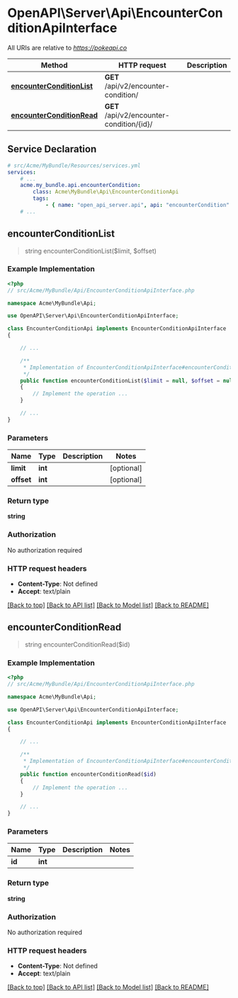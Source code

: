 # OpenAPI\Server\Api\EncounterConditionApiInterface

All URIs are relative to *https://pokeapi.co*

Method | HTTP request | Description
------------- | ------------- | -------------
[**encounterConditionList**](EncounterConditionApiInterface.md#encounterConditionList) | **GET** /api/v2/encounter-condition/ | 
[**encounterConditionRead**](EncounterConditionApiInterface.md#encounterConditionRead) | **GET** /api/v2/encounter-condition/{id}/ | 


## Service Declaration
```yaml
# src/Acme/MyBundle/Resources/services.yml
services:
    # ...
    acme.my_bundle.api.encounterCondition:
        class: Acme\MyBundle\Api\EncounterConditionApi
        tags:
            - { name: "open_api_server.api", api: "encounterCondition" }
    # ...
```

## **encounterConditionList**
> string encounterConditionList($limit, $offset)



### Example Implementation
```php
<?php
// src/Acme/MyBundle/Api/EncounterConditionApiInterface.php

namespace Acme\MyBundle\Api;

use OpenAPI\Server\Api\EncounterConditionApiInterface;

class EncounterConditionApi implements EncounterConditionApiInterface
{

    // ...

    /**
     * Implementation of EncounterConditionApiInterface#encounterConditionList
     */
    public function encounterConditionList($limit = null, $offset = null)
    {
        // Implement the operation ...
    }

    // ...
}
```

### Parameters

Name | Type | Description  | Notes
------------- | ------------- | ------------- | -------------
 **limit** | **int**|  | [optional]
 **offset** | **int**|  | [optional]

### Return type

**string**

### Authorization

No authorization required

### HTTP request headers

 - **Content-Type**: Not defined
 - **Accept**: text/plain

[[Back to top]](#) [[Back to API list]](../../README.md#documentation-for-api-endpoints) [[Back to Model list]](../../README.md#documentation-for-models) [[Back to README]](../../README.md)

## **encounterConditionRead**
> string encounterConditionRead($id)



### Example Implementation
```php
<?php
// src/Acme/MyBundle/Api/EncounterConditionApiInterface.php

namespace Acme\MyBundle\Api;

use OpenAPI\Server\Api\EncounterConditionApiInterface;

class EncounterConditionApi implements EncounterConditionApiInterface
{

    // ...

    /**
     * Implementation of EncounterConditionApiInterface#encounterConditionRead
     */
    public function encounterConditionRead($id)
    {
        // Implement the operation ...
    }

    // ...
}
```

### Parameters

Name | Type | Description  | Notes
------------- | ------------- | ------------- | -------------
 **id** | **int**|  |

### Return type

**string**

### Authorization

No authorization required

### HTTP request headers

 - **Content-Type**: Not defined
 - **Accept**: text/plain

[[Back to top]](#) [[Back to API list]](../../README.md#documentation-for-api-endpoints) [[Back to Model list]](../../README.md#documentation-for-models) [[Back to README]](../../README.md)

